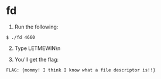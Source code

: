 # fd

1. Run the following:  
```
$ ./fd 4660
```

2. Type LETMEWIN\n 

3. You'll get the flag:  
```
FLAG: {mommy! I think I know what a file descriptor is!!}
```
